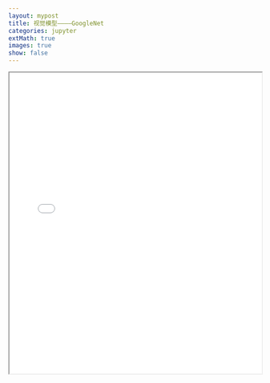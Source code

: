 ```yaml
---
layout: mypost
title: 视觉模型————GoogleNet
categories: jupyter
extMath: true
images: true
show: false
---
```

<!-- {% include_relative _jupyter/GoogLeNet.html %} -->
<iframe src="{{ site.baseurl }}/_jupyter/googlenet.html" width="100%" height="600px"></iframe>
